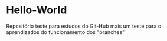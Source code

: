 # Hello-World
Repositório teste para estudos do Git-Hub
mais um teste para o aprendizados do funcionamento dos "branches"

